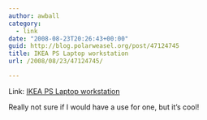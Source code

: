 ```yaml
---
author: awball
category:
  - link
date: "2008-08-23T20:26:43+00:00"
guid: http://blog.polarweasel.org/post/47124745
title: IKEA PS Laptop workstation
url: /2008/08/23/47124745/

---
```

Link: [IKEA PS Laptop workstation](http://www.ikea.com/us/en/catalog/products/70137919)

Really not sure if I would have a use for one, but it’s cool!
